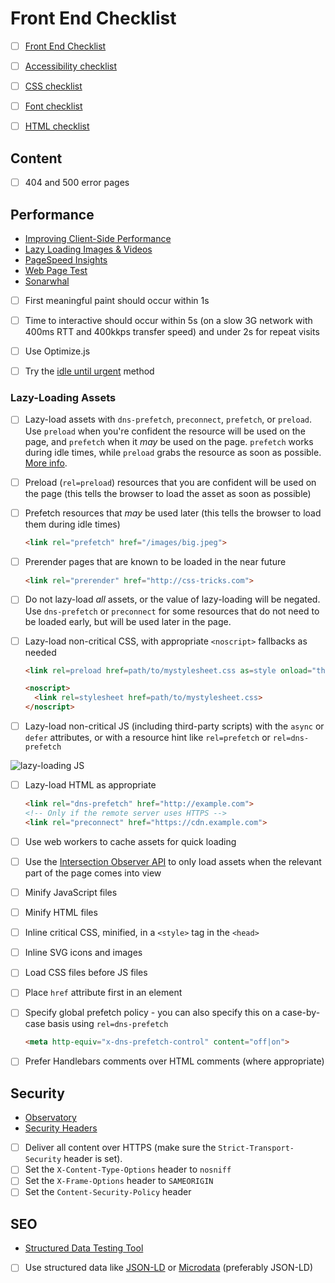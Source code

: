 # Front End Checklist

- [ ] [Front End Checklist][4]

- [ ] [Accessibility checklist][2]

- [ ] [CSS checklist][17]

- [ ] [Font checklist][1]

- [ ] [HTML checklist][3]

## Content

- [ ] 404 and 500 error pages

## Performance

- [Improving Client-Side Performance](https://tj.ie/improving-client-side-performance/?utm_source=CSS-Weekly&utm_campaign=Issue-330&utm_medium=web)
- [Lazy Loading Images & Videos](https://developers.google.com/web/fundamentals/performance/lazy-loading-guidance/images-and-video/?utm_source=CSS-Weekly&utm_campaign=Issue-310&utm_medium=web)
- [PageSpeed Insights](https://developers.google.com/speed/pagespeed/insights/)
- [Web Page Test](https://www.webpagetest.org)
- [Sonarwhal](https://sonarwhal.com/)

- [ ] First meaningful paint should occur within 1s

- [ ] Time to interactive should occur within 5s (on a slow 3G network with 400ms RTT and 400kkps transfer speed) and under 2s for repeat visits

- [ ] Use Optimize.js

- [ ] Try the [idle until urgent](https://philipwalton.com/articles/idle-until-urgent/) method

### Lazy-Loading Assets

- [ ] Lazy-load assets with `dns-prefetch`, `preconnect`, `prefetch`, or `preload`. Use `preload` when you're confident the resource will be used on the page, and `prefetch` when it *may* be used on the page. `prefetch` works during idle times, while `preload` grabs the resource as soon as possible. [More info][13].

- [ ] Preload (`rel=preload`) resources that you are confident will be used on the page (this tells the browser to load the asset as soon as possible)

- [ ] Prefetch resources that *may* be used later (this tells the browser to load them during idle times)

  ```html
  <link rel="prefetch" href="/images/big.jpeg">
  ```

- [ ] Prerender pages that are known to be loaded in the near future

  ```html
  <link rel="prerender" href="http://css-tricks.com">
  ```

- [ ] Do not lazy-load *all* assets, or the value of lazy-loading will be negated. Use `dns-prefetch` or `preconnect` for some resources that do not need to be loaded early, but will be used later in the page.

- [ ] Lazy-load non-critical CSS, with appropriate `<noscript>` fallbacks as needed

  ```html
  <link rel=preload href=path/to/mystylesheet.css as=style onload="this.rel='stylesheet'">

  <noscript>
    <link rel=stylesheet href=path/to/mystylesheet.css>
  </noscript>
  ```

- [ ] Lazy-load non-critical JS (including third-party scripts) with the `async` or `defer` attributes, or with a resource hint like `rel=prefetch` or `rel=dns-prefetch`

![lazy-loading JS][7]

- [ ] Lazy-load HTML as appropriate

  ```html
  <link rel="dns-prefetch" href="http://example.com">
  <!-- Only if the remote server uses HTTPS -->
  <link rel="preconnect" href="https://cdn.example.com">
  ```

- [ ] Use web workers to cache assets for quick loading

- [ ] Use the [Intersection Observer API][5] to only load assets when the relevant part of the page comes into view

- [ ] Minify JavaScript files

- [ ] Minify HTML files

- [ ] Inline critical CSS, minified, in a `<style>` tag in the `<head>`

- [ ] Inline SVG icons and images

- [ ] Load CSS files before JS files

- [ ] Place `href` attribute first in an element

- [ ] Specify global prefetch policy - you can also specify this on a case-by-case basis using `rel=dns-prefetch`

  ```html
  <meta http-equiv="x-dns-prefetch-control" content="off|on">
  ```

- [ ] Prefer Handlebars comments over HTML comments (where appropriate)

## Security

- [Observatory][12]
- [Security Headers][11]

- [ ] Deliver all content over HTTPS (make sure the `Strict-Transport-Security` header is set).
- [ ] Set the `X-Content-Type-Options` header to `nosniff`
- [ ] Set the `X-Frame-Options` header to `SAMEORIGIN`
- [ ] Set the `Content-Security-Policy` header

## SEO

- [Structured Data Testing Tool][15]

- [ ] Use structured data like [JSON-LD][14] or [Microdata][16] (preferably JSON-LD)

[1]: https://github.com/dwhieb/utilities/blob/master/checklists/fonts.md
[2]: https://github.com/dwhieb/utilities/blob/master/checklists/accessibility.md
[3]: https://github.com/dwhieb/utilities/blob/master/checklists/html.md
[4]: https://github.com/thedaviddias/Front-End-Checklist
[5]: https://developers.google.com/web/updates/2016/04/intersectionobserver

[7]: https://developers.google.com/web/fundamentals/performance/optimizing-content-efficiency/loading-third-party-javascript/images/image_13.png

[11]: https://securityheaders.com/
[12]: https://observatory.mozilla.org/
[13]: https://medium.com/reloading/preload-prefetch-and-priorities-in-chrome-776165961bbf
[14]: https://json-ld.org/
[15]: https://search.google.com/structured-data/testing-tool
[16]: https://developer.mozilla.org/en-US/docs/Web/HTML/Microdata
[17]: https://github.com/dwhieb/utilities/blob/master/checklists/css.md
